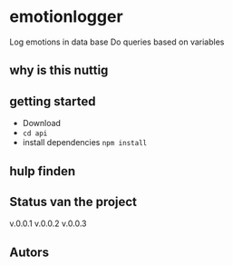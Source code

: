 # emotionlogger

Log emotions in data base Do queries based on variables

## why is this nuttig

## getting started

- Download
- `cd api`
- install dependencies `npm install `

## hulp finden

## Status van the project

v.0.0.1
v.0.0.2
v.0.0.3

## Autors
